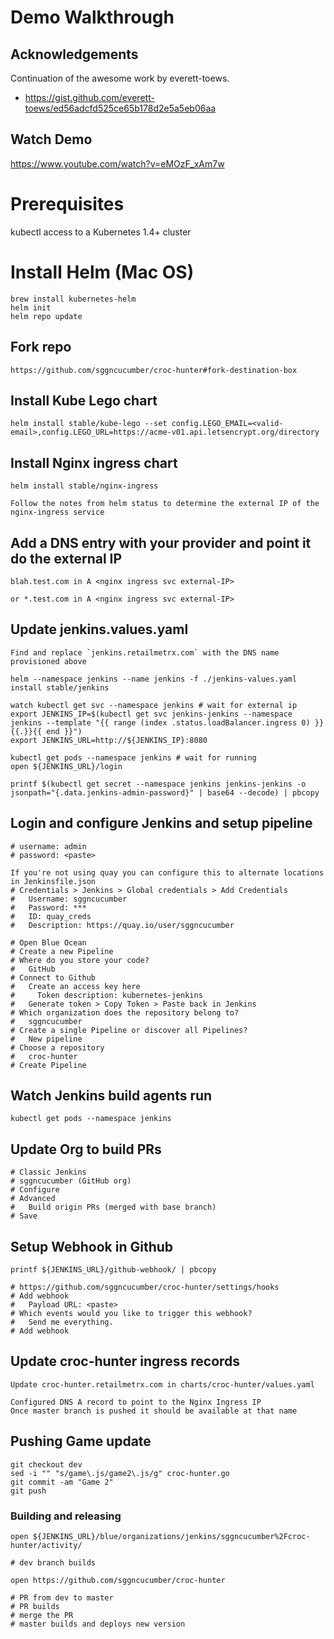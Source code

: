 # Demo Walkthrough

## Acknowledgements 
Continuation of the awesome work by everett-toews.
* https://gist.github.com/everett-toews/ed56adcfd525ce65b178d2e5a5eb06aa

## Watch Demo

https://www.youtube.com/watch?v=eMOzF_xAm7w

# Prerequisites
kubectl access to a Kubernetes 1.4+ cluster

# Install Helm (Mac OS)

```
brew install kubernetes-helm
helm init
helm repo update
```

## Fork repo
``` 
https://github.com/sggncucumber/croc-hunter#fork-destination-box
```

## Install Kube Lego chart
```
helm install stable/kube-lego --set config.LEGO_EMAIL=<valid-email>,config.LEGO_URL=https://acme-v01.api.letsencrypt.org/directory
```

## Install Nginx ingress chart
```
helm install stable/nginx-ingress

Follow the notes from helm status to determine the external IP of the nginx-ingress service
```

## Add a DNS entry with your provider and point it do the external IP
```
blah.test.com in A <nginx ingress svc external-IP>

or *.test.com in A <nginx ingress svc external-IP>

```


## Update jenkins.values.yaml
```
Find and replace `jenkins.retailmetrx.com` with the DNS name provisioned above

helm --namespace jenkins --name jenkins -f ./jenkins-values.yaml install stable/jenkins

watch kubectl get svc --namespace jenkins # wait for external ip
export JENKINS_IP=$(kubectl get svc jenkins-jenkins --namespace jenkins --template "{{ range (index .status.loadBalancer.ingress 0) }}{{.}}{{ end }}")
export JENKINS_URL=http://${JENKINS_IP}:8080

kubectl get pods --namespace jenkins # wait for running
open ${JENKINS_URL}/login

printf $(kubectl get secret --namespace jenkins jenkins-jenkins -o jsonpath="{.data.jenkins-admin-password}" | base64 --decode) | pbcopy
```

## Login and configure Jenkins and setup pipeline
```
# username: admin
# password: <paste>

If you're not using quay you can configure this to alternate locations in Jenkinsfile.json
# Credentials > Jenkins > Global credentials > Add Credentials
#   Username: sggncucumber
#   Password: ***
#   ID: quay_creds
#   Description: https://quay.io/user/sggncucumber

# Open Blue Ocean
# Create a new Pipeline
# Where do you store your code?
#   GitHub
# Connect to Github
#   Create an access key here
#     Token description: kubernetes-jenkins
#   Generate token > Copy Token > Paste back in Jenkins  
# Which organization does the repository belong to?
#   sggncucumber
# Create a single Pipeline or discover all Pipelines?
#   New pipeline
# Choose a repository
#   croc-hunter
# Create Pipeline
```

## Watch Jenkins build agents run
```
kubectl get pods --namespace jenkins
```

## Update Org to build PRs
```
# Classic Jenkins
# sggncucumber (GitHub org)
# Configure
# Advanced
#   Build origin PRs (merged with base branch)
# Save
```


## Setup Webhook in Github
``` 
printf ${JENKINS_URL}/github-webhook/ | pbcopy

# https://github.com/sggncucumber/croc-hunter/settings/hooks
# Add webhook
#   Payload URL: <paste>
# Which events would you like to trigger this webhook?
#   Send me everything.
# Add webhook
```

## Update croc-hunter ingress records
```
Update croc-hunter.retailmetrx.com in charts/croc-hunter/values.yaml

Configured DNS A record to point to the Nginx Ingress IP
Once master branch is pushed it should be available at that name
```


## Pushing Game update
```
git checkout dev
sed -i "" "s/game\.js/game2\.js/g" croc-hunter.go
git commit -am "Game 2"
git push
```

### Building and releasing
```
open ${JENKINS_URL}/blue/organizations/jenkins/sggncucumber%2Fcroc-hunter/activity/

# dev branch builds

open https://github.com/sggncucumber/croc-hunter

# PR from dev to master
# PR builds
# merge the PR
# master builds and deploys new version
```
